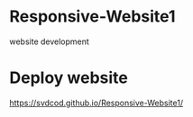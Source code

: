 # Responsive-Website1
website development
# Deploy website
https://svdcod.github.io/Responsive-Website1/
<script src="./src/index.js"></script>
